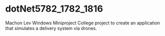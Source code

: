 # dotNet5782_1782_1816
Machon Lev Windows Miniproject
College project to create an application that simulates a delivery system via drones.
